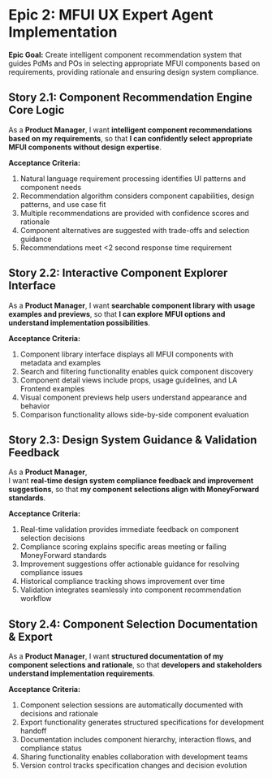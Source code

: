# Epic 2: MFUI UX Expert Agent Implementation

**Epic Goal:** Create intelligent component recommendation system that guides PdMs and POs in selecting appropriate MFUI components based on requirements, providing rationale and ensuring design system compliance.

## Story 2.1: Component Recommendation Engine Core Logic
As a **Product Manager**,
I want **intelligent component recommendations based on my requirements**,
so that **I can confidently select appropriate MFUI components without design expertise**.

**Acceptance Criteria:**
1. Natural language requirement processing identifies UI patterns and component needs
2. Recommendation algorithm considers component capabilities, design patterns, and use case fit
3. Multiple recommendations are provided with confidence scores and rationale
4. Component alternatives are suggested with trade-offs and selection guidance
5. Recommendations meet <2 second response time requirement

## Story 2.2: Interactive Component Explorer Interface  
As a **Product Manager**,
I want **searchable component library with usage examples and previews**,
so that **I can explore MFUI options and understand implementation possibilities**.

**Acceptance Criteria:**
1. Component library interface displays all MFUI components with metadata and examples
2. Search and filtering functionality enables quick component discovery
3. Component detail views include props, usage guidelines, and LA Frontend examples
4. Visual component previews help users understand appearance and behavior
5. Comparison functionality allows side-by-side component evaluation

## Story 2.3: Design System Guidance & Validation Feedback
As a **Product Manager**,  
I want **real-time design system compliance feedback and improvement suggestions**,
so that **my component selections align with MoneyForward standards**.

**Acceptance Criteria:**
1. Real-time validation provides immediate feedback on component selection decisions
2. Compliance scoring explains specific areas meeting or failing MoneyForward standards
3. Improvement suggestions offer actionable guidance for resolving compliance issues
4. Historical compliance tracking shows improvement over time
5. Validation integrates seamlessly into component recommendation workflow

## Story 2.4: Component Selection Documentation & Export
As a **Product Manager**,
I want **structured documentation of my component selections and rationale**,
so that **developers and stakeholders understand implementation requirements**.

**Acceptance Criteria:**
1. Component selection sessions are automatically documented with decisions and rationale
2. Export functionality generates structured specifications for development handoff
3. Documentation includes component hierarchy, interaction flows, and compliance status
4. Sharing functionality enables collaboration with development teams
5. Version control tracks specification changes and decision evolution
